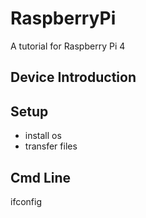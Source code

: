 # RaspberryPi
A tutorial for Raspberry Pi 4

## Device Introduction

## Setup
- install os
- transfer files

## Cmd Line
ifconfig


